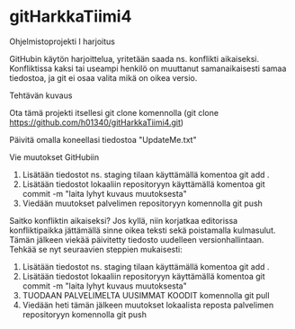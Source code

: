 # gitHarkkaTiimi4

Ohjelmistoprojekti I harjoitus

GitHubin käytön harjoittelua, yritetään saada ns. konflikti aikaiseksi. Konfliktissa kaksi tai useampi henkilö on muuttanut samanaikaisesti samaa tiedostoa, ja git ei osaa valita mikä on oikea versio.

Tehtävän kuvaus

Ota tämä projekti itsellesi git clone komennolla (git clone https://github.com/h01340/gitHarkkaTiimi4.git)

Päivitä omalla koneellasi tiedostoa "UpdateMe.txt"

Vie muutokset GitHubiin

1. Lisätään tiedostot ns. staging tilaan käyttämällä komentoa git add .
2. Lisätään tiedostot lokaaliin repositoryyn käyttämällä komentoa git commit -m "laita lyhyt kuvaus muutoksesta"
3. Viedään muutokset palvelimen repositoryyn komennolla git push

Saitko konfliktin aikaiseksi?
Jos kyllä, niin korjatkaa editorissa konfliktipaikka jättämällä sinne oikea teksti sekä poistamalla kulmasulut. Tämän jälkeen viekää päivitetty tiedosto uudelleen versionhallintaan. Tehkää se nyt seuraavien steppien mukaisesti:

1. Lisätään tiedostot ns. staging tilaan käyttämällä komentoa git add .
2. Lisätään tiedostot lokaaliin repositoryyn käyttämällä komentoa git commit -m "laita lyhyt kuvaus muutoksesta"
3. TUODAAN PALVELIMELTA UUSIMMAT KOODIT komennolla git pull
4. Viedään heti tämän jälkeen muutokset lokaalista reposta palvelimen repositoryyn komennolla git push
